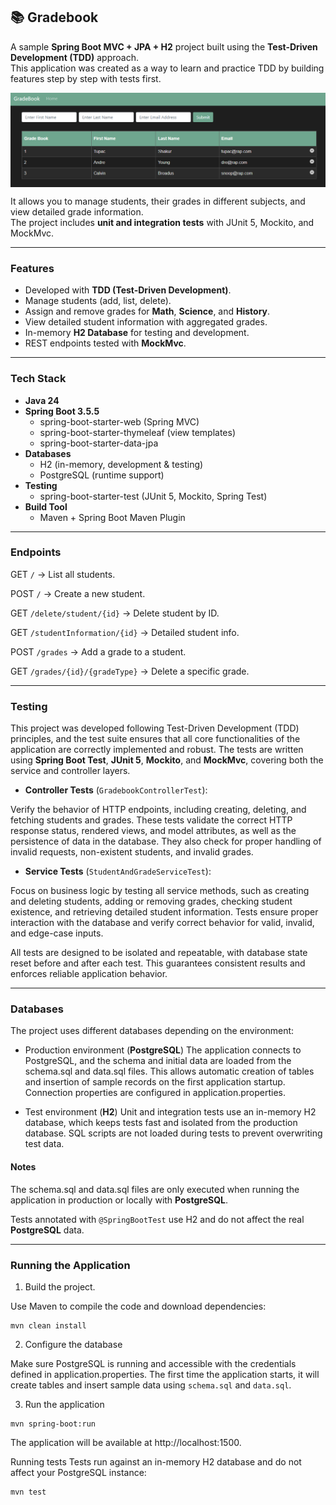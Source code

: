 ## 📚 Gradebook

A sample **Spring Boot MVC + JPA + H2** project built using the **Test-Driven Development (TDD)** approach.  
This application was created as a way to learn and practice TDD by building features step by step with tests first.

<img align=center src="img/img.png" alt="screenshot"/>

It allows you to manage students, their grades in different subjects, and view detailed grade information.  
The project includes **unit and integration tests** with JUnit 5, Mockito, and MockMvc.

---

### Features

- Developed with **TDD (Test-Driven Development)**.
- Manage students (add, list, delete).
- Assign and remove grades for **Math**, **Science**, and **History**.
- View detailed student information with aggregated grades.
- In-memory **H2 Database** for testing and development.
- REST endpoints tested with **MockMvc**.
***
### Tech Stack

- **Java 24**
- **Spring Boot 3.5.5**
    - spring-boot-starter-web (Spring MVC)
    - spring-boot-starter-thymeleaf (view templates)
    - spring-boot-starter-data-jpa
- **Databases**
    - H2 (in-memory, development & testing)
    - PostgreSQL (runtime support)
- **Testing**
    - spring-boot-starter-test (JUnit 5, Mockito, Spring Test)
- **Build Tool**
    - Maven + Spring Boot Maven Plugin
***
### Endpoints

GET `/` → List all students.

POST `/` → Create a new student.

GET `/delete/student/{id}` → Delete student by ID.

GET `/studentInformation/{id}` → Detailed student info.

POST `/grades` → Add a grade to a student.

GET `/grades/{id}/{gradeType}` → Delete a specific grade.
***
### Testing

This project was developed following Test-Driven Development (TDD) principles, and the test suite ensures that all core functionalities of the application are correctly implemented and robust. The tests are written using **Spring Boot Test**, **JUnit 5**, **Mockito**, and **MockMvc**, covering both the service and controller layers.

- **Controller Tests** (`GradebookControllerTest`): 

Verify the behavior of HTTP endpoints, including creating, deleting, and fetching students and grades. These tests validate the correct HTTP response status, rendered views, and model attributes, as well as the persistence of data in the database. They also check for proper handling of invalid requests, non-existent students, and invalid grades.

- **Service Tests** (`StudentAndGradeServiceTest`): 

Focus on business logic by testing all service methods, such as creating and deleting students, adding or removing grades, checking student existence, and retrieving detailed student information. Tests ensure proper interaction with the database and verify correct behavior for valid, invalid, and edge-case inputs.

All tests are designed to be isolated and repeatable, with database state reset before and after each test. This guarantees consistent results and enforces reliable application behavior.

***
### Databases

The project uses different databases depending on the environment:

- Production environment (**PostgreSQL**)
The application connects to PostgreSQL, and the schema and initial data are loaded from the schema.sql and data.sql files. This allows automatic creation of tables and insertion of sample records on the first application startup. Connection properties are configured in application.properties.

- Test environment (**H2**)
Unit and integration tests use an in-memory H2 database, which keeps tests fast and isolated from the production database. SQL scripts are not loaded during tests to prevent overwriting test data.

#### Notes

The schema.sql and data.sql files are only executed when running the application in production or locally with **PostgreSQL**.

Tests annotated with `@SpringBootTest` use H2 and do not affect the real **PostgreSQL** data.
***
### Running the Application

1. Build the project.

Use Maven to compile the code and download dependencies:
```
mvn clean install
```
2. Configure the database

Make sure PostgreSQL is running and accessible with the credentials defined in application.properties. The first time the application starts, it will create tables and insert sample data using `schema.sql` and `data.sql`.

3. Run the application

```
mvn spring-boot:run
```

The application will be available at http://localhost:1500.

Running tests
Tests run against an in-memory H2 database and do not affect your PostgreSQL instance:
```
mvn test
```